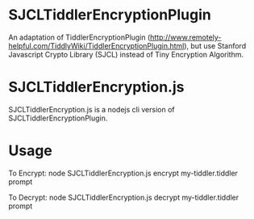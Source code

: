 # SJCLTiddlerEncryptionPlugin

An adaptation of TiddlerEncryptionPlugin (http://www.remotely-helpful.com/TiddlyWiki/TiddlerEncryptionPlugin.html), but use Stanford Javascript Crypto Library (SJCL) instead of Tiny Encryption Algorithm.

# SJCLTiddlerEncryption.js

SJCLTiddlerEncryption.js is a nodejs cli version of SJCLTiddlerEncryptionPlugin.

# Usage

To Encrypt: node SJCLTiddlerEncryption.js encrypt my-tiddler.tiddler prompt

To Decrypt: node SJCLTiddlerEncryption.js decrypt my-tiddler.tiddler prompt

